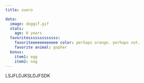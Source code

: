 ```yaml
---
title: suero

data:
  image: doggif.gif
  stats:
    age: 0 years
  favoritesssssssssssss:
    favoriteeeeeeeeeeee color: perhaps orange. perhaps not.
    favorite animal: gopher
  bonus:
    item1: egg
    item2: nog
---
```


LSJFLDJKSLDJFSDK
